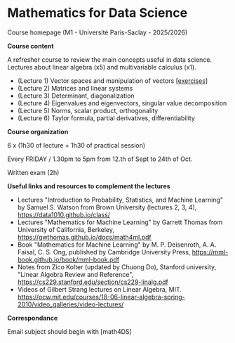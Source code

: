 # Mathematics for Data Science

Course homepage (M1 - Université Paris-Saclay - 2025/2026)

__Course content__

A refresher course to review the main concepts useful in data science.
Lectures about linear algebra (x5) and multivariable calculus (x1).

* (Lecture 1) Vector spaces and manipulation of vectors [[exercises]](./exercise/exercice_1.pdf)
* (Lecture 2) Matrices and linear systems
* (Lecture 3) Determinant, diagonalization
* (Lecture 4) Eigenvalues and eigenvectors, singular value decomposition
* (Lecture 5) Norms, scalar product, orthogonality
* (Lecture 6) Taylor formula, partial derivatives, differentiability

__Course organization__

6 x (1h30 of lecture + 1h30 of practical session)

Every FRIDAY / 1.30pm to 5pm from 12.th of Sept to 24th of Oct.

Written exam (2h)

__Useful links and resources to complement the lectures__
- Lectures "Introduction to Probability, Statistics, and Machine Learning" by Samuel S. Watson from Brown University (lectures 2, 3, 4), https://data1010.github.io/class/ 
- Lectures "Mathematics for Machine Learning" by Garrett Thomas from University of California, Berkeley, https://gwthomas.github.io/docs/math4ml.pdf
- Book "Mathematics for Machine Learning" by M. P. Deisenroth, A. A. Faisal, C. S. Ong,  published by Cambridge University Press, https://mml-book.github.io/book/mml-book.pdf
- Notes from Zico Kolter (updated by Chuong Do), Stanford university, "Linear Algebra Review and Reference", https://cs229.stanford.edu/section/cs229-linalg.pdf
- Videos of Gilbert Strang lectures on Linear Algebra, MIT. https://ocw.mit.edu/courses/18-06-linear-algebra-spring-2010/video_galleries/video-lectures/

__Correspondance__

Email subject should begin with \[math4DS\]
